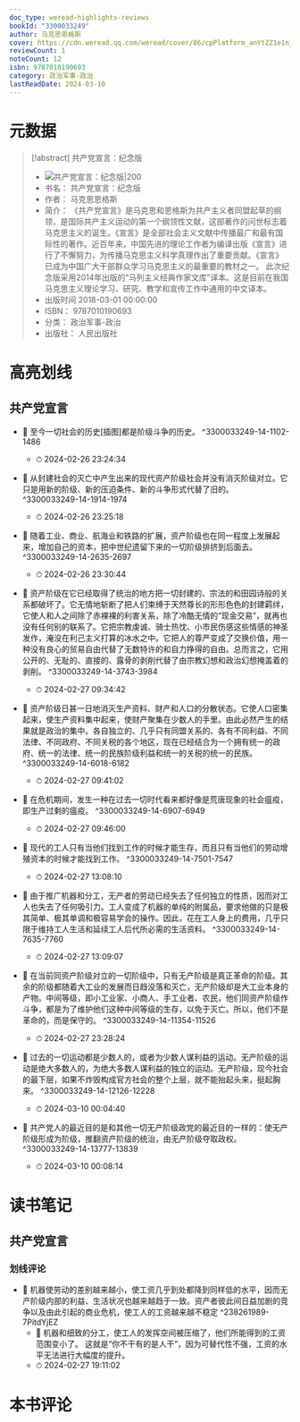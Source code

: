 ```yaml
---
doc_type: weread-highlights-reviews
bookId: "3300033249"
author: 马克思恩格斯
cover: https://cdn.weread.qq.com/weread/cover/86/cpPlatform_anYtZZ1e1njGEScqDyAUoG/t7_cpPlatform_anYtZZ1e1njGEScqDyAUoG.jpg
reviewCount: 1
noteCount: 12
isbn: 9787010190693
category: 政治军事-政治
lastReadDate: 2024-03-10
---
```

# 元数据
> [!abstract] 共产党宣言：纪念版
> - ![ 共产党宣言：纪念版|200](https://cdn.weread.qq.com/weread/cover/86/cpPlatform_anYtZZ1e1njGEScqDyAUoG/t7_cpPlatform_anYtZZ1e1njGEScqDyAUoG.jpg)
> - 书名： 共产党宣言：纪念版
> - 作者： 马克思恩格斯
> - 简介： 《共产党宣言》是马克思和恩格斯为共产主义者同盟起草的纲领，是国际共产主义运动的第一个纲领性文献，这部著作的问世标志着马克思主义的诞生。《宣言》是全部社会主义文献中传播最广和最有国际性的著作。近百年来，中国先进的理论工作者为编译出版《宣言》进行了不懈努力，为传播马克思主义科学真理作出了重要贡献。《宣言》已成为中国广大干部群众学习马克思主义的最重要的教材之一。
此次纪念版采用2014年出版的“马列主义经典作家文库”译本。这是目前在我国马克思主义理论学习、研究、教学和宣传工作中通用的中文译本。
> - 出版时间 2018-03-01 00:00:00
> - ISBN： 9787010190693
> - 分类： 政治军事-政治
> - 出版社： 人民出版社

# 高亮划线

## 共产党宣言


- 📌 至今一切社会的历史[插图]都是阶级斗争的历史。 ^3300033249-14-1102-1486
    - ⏱ 2024-02-26 23:24:34 

- 📌 从封建社会的灭亡中产生出来的现代资产阶级社会并没有消灭阶级对立。它只是用新的阶级、新的压迫条件、新的斗争形式代替了旧的。 ^3300033249-14-1914-1974
    - ⏱ 2024-02-26 23:25:18 

- 📌 随着工业、商业、航海业和铁路的扩展，资产阶级也在同一程度上发展起来，增加自己的资本，把中世纪遗留下来的一切阶级排挤到后面去。 ^3300033249-14-2635-2697
    - ⏱ 2024-02-26 23:30:44 

- 📌 资产阶级在它已经取得了统治的地方把一切封建的、宗法的和田园诗般的关系都破坏了。它无情地斩断了把人们束缚于天然尊长的形形色色的封建羁绊，它使人和人之间除了赤裸裸的利害关系，除了冷酷无情的“现金交易”，就再也没有任何别的联系了。它把宗教虔诚、骑士热忱、小市民伤感这些情感的神圣发作，淹没在利己主义打算的冰水之中。它把人的尊严变成了交换价值，用一种没有良心的贸易自由代替了无数特许的和自力挣得的自由。总而言之，它用公开的、无耻的、直接的、露骨的剥削代替了由宗教幻想和政治幻想掩盖着的剥削。 ^3300033249-14-3743-3984
    - ⏱ 2024-02-27 09:34:42 

- 📌 资产阶级日甚一日地消灭生产资料、财产和人口的分散状态。它使人口密集起来，使生产资料集中起来，使财产聚集在少数人的手里。由此必然产生的结果就是政治的集中。各自独立的、几乎只有同盟关系的、各有不同利益、不同法律、不同政府、不同关税的各个地区，现在已经结合为一个拥有统一的政府、统一的法律、统一的民族阶级利益和统一的关税的统一的民族。 ^3300033249-14-6018-6182
    - ⏱ 2024-02-27 09:41:02 

- 📌 在危机期间，发生一种在过去一切时代看来都好像是荒唐现象的社会瘟疫，即生产过剩的瘟疫。 ^3300033249-14-6907-6949
    - ⏱ 2024-02-27 09:46:00 

- 📌 现代的工人只有当他们找到工作的时候才能生存，而且只有当他们的劳动增殖资本的时候才能找到工作。 ^3300033249-14-7501-7547
    - ⏱ 2024-02-27 13:08:10 

- 📌 由于推广机器和分工，无产者的劳动已经失去了任何独立的性质，因而对工人也失去了任何吸引力。工人变成了机器的单纯的附属品，要求他做的只是极其简单、极其单调和极容易学会的操作。因此，花在工人身上的费用，几乎只限于维持工人生活和延续工人后代所必需的生活资料。 ^3300033249-14-7635-7760
    - ⏱ 2024-02-27 13:09:07 
 

- 📌 在当前同资产阶级对立的一切阶级中，只有无产阶级是真正革命的阶级。其余的阶级都随着大工业的发展而日趋没落和灭亡，无产阶级却是大工业本身的产物。中间等级，即小工业家、小商人、手工业者、农民，他们同资产阶级作斗争，都是为了维护他们这种中间等级的生存，以免于灭亡。所以，他们不是革命的，而是保守的。 ^3300033249-14-11354-11526
    - ⏱ 2024-02-27 23:28:24 

- 📌 过去的一切运动都是少数人的，或者为少数人谋利益的运动。无产阶级的运动是绝大多数人的，为绝大多数人谋利益的独立的运动。无产阶级，现今社会的最下层，如果不炸毁构成官方社会的整个上层，就不能抬起头来，挺起胸来。 ^3300033249-14-12126-12228
    - ⏱ 2024-03-10 00:04:40 

- 📌 共产党人的最近目的是和其他一切无产阶级政党的最近目的一样的：使无产阶级形成为阶级，推翻资产阶级的统治，由无产阶级夺取政权。 ^3300033249-14-13777-13839
    - ⏱ 2024-03-10 00:08:14 
# 读书笔记

## 共产党宣言

### 划线评论
- 📌 机器使劳动的差别越来越小，使工资几乎到处都降到同样低的水平，因而无产阶级内部的利益、生活状况也越来越趋于一致。资产者彼此间日益加剧的竞争以及由此引起的商业危机，使工人的工资越来越不稳定  ^238261989-7PitdYjEZ
    - 💭 机器和细致的分工，使工人的发挥空间被压缩了，他们所能得到的工资范围变小了。
这就是“你不干有的是人干”，因为可替代性不强，工资的水平无法进行大幅度的提升。
    - ⏱ 2024-02-27 19:11:02
   
# 本书评论
